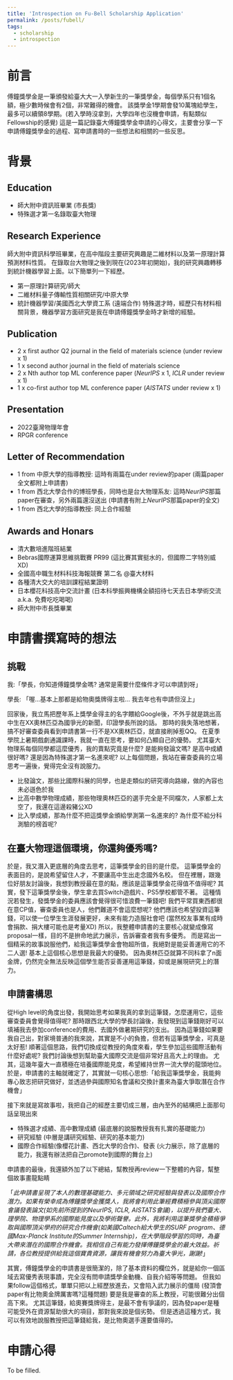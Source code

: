 ```yaml
---
title: 'Introspection on Fu-Bell Scholarship Application'
permalink: /posts/fubell/
tags:
  - scholarship
  - introspection
---
```


前言
======
傅鐘獎學金是一筆頒發給臺大大一入學新生的一筆獎學金，每個學系只有1個名額，極少數時候會有2個，非常難得的機會。
該獎學金1學期會發10萬塊給學生，最多可以續領8學期。(若入學時沒拿到，大學四年也沒機會申請，有點類似Fellowship的感覺)
這是一篇記錄臺大傅鐘獎學金申請的心得文，主要會分享一下申請傅鐘獎學金的過程、寫申請書時的一些想法和相關的一些反思。

背景
======
## Education
* 師大附中資訊班畢業 (市長獎)
* 特殊選才第一名錄取臺大物理
  
## Research Experience
師大附中資訊科學班畢業，在高中階段主要研究興趣是二維材料以及第一原理計算預測材料性質。
在錄取台大物理之後到現在(2023年初開始)，我的研究興趣轉移到統計機器學習上面。以下簡單列一下經歷。
* 第一原理計算研究/師大
* 二維材料量子傳輸性質相關研究/中原大學
* 統計機器學習/美國西北大學資工系 (遠端合作)
特殊選才時，經歷只有材料相關背景，機器學習方面研究是我在申請傅鐘獎學金時才新增的經驗。

## Publication
* 2 x first author Q2 journal in the field of materials science (under review x 1)
* 1 x second author journal in the field of materials science
* 2 x Nth author top ML conference paper (*NeurIPS* x 1, *ICLR* under review x 1)
* 1 x co-first author top ML conference paper (*AISTATS* under review x 1)

## Presentation
* 2022臺灣物理年會
* RPGR conference

## Letter of Recommendation
* 1 from 中原大學的指導教授: 這時有兩篇在under review的paper (兩篇paper全文都附上申請書)
* 1 from 西北大學合作的博班學長，同時也是台大物理系友: 這時*NeurIPS*那篇paper在審查，另外兩篇還沒送出 (申請書有附上*NeurIPS*那篇paper的全文)
* 1 from 西北大學的指導教授: 同上合作經驗

## Awards and Honars
* 清大數培進階班結業
* Bebras國際運算思維挑戰賽 PR99 (這比賽其實挺水的，但國際二字特別威XD)
* 全國高中職生材料科技海報競賽 第二名 @臺大材料
* 各種清大交大的培訓課程結業證明
* 日本櫻花科技高中交流計畫 (日本科學振興機構全額招待七天去日本學術交流 a.k.a. 免費吃吃喝喝)
* 師大附中市長獎畢業


申請書撰寫時的想法
======
## 挑戰
我:「學長，你知道傅鐘獎學金嗎? 通常是需要什麼條件才可以申請到呀」

學長: 「喔...基本上那都是給物奧獎牌得主啦... 我去年也有申請但沒上」

回家後，我立馬把歷年系上獎學金得主的名字餵給Google後，不外乎就是跳出高中生在XX奧林匹亞為國爭光的新聞，印證學長所說的話。
那時的我失落地想著，搞不好審查委員看到申請書第一行不是XX奧林匹亞，就直接刷掉惹QQ。
在夏季學院上暑期戲劇通識課時，我就一直在思考，要如何凸顯自己的優勢。
尤其臺大物理系每個同學都這麼優秀，我的賣點究竟是什麼? 是能夠發論文嗎? 是高中成績很好嗎? 還是因為特殊選才第一名進來呢?
以上每個問題，我站在審查委員的立場思考一遍後，覺得完全沒有說服力。
* 比發論文，那些比國際科展的同學，也是走類似的研究導向路線，做的內容也未必遜色於我
* 比高中數學物理成績，那些物理奧林匹亞的選手完全是不同檔次，人家都上太空了，我還在這邊殺豬公XD
* 比入學成績，那為什麼不把這獎學金頒給學測第一名進來的? 為什麼不給分科測驗的榜首呢?

## 在臺大物理這個環境，你還夠優秀嗎?
於是，我又潛入更底層的角度去思考，這筆獎學金的目的是什麼。
這筆獎學金的表面目的，是說希望留住人才，不要讓高中生出走念國外名校。
但在裡層，跟幾位好朋友討論後，我想到教授最在意的點，應該是這筆獎學金花得值不值得呢?
其實，發下這筆獎學金後，學生拿去買Switch遊戲片、PS5學校都管不著。
這種情況若發生，發獎學金的委員應該會覺得很可惜浪費一筆錢吧!
我們平常買東西都很在意CP值，審查委員也是人，他們難道不會這麼想呢? 
他們應該也希望投資這筆錢，可以使一位學生生涯發展更好，未來有能力造服社會吧 (當然校友事業有成時會捐款、捐大樓可能也是考量XD)
所以，我整體申請書的主要核心就變成像寫proposal一樣，目的不是拚命地武力展示，告訴審查者我有多優秀。
而是寫出一個精采的故事說服他們，給我這筆獎學金會物超所值，我絕對是能妥善運用它的不二人選!
基本上這個核心思想是我最大的優勢。 因為奧林匹亞就算不同科拿了n面金牌，仍然完全無法反映這個學生能否妥善運用這筆錢，抑或是展現研究上的潛力。

## 申請書構思
從High level的角度出發，我開始思考如果我真的拿到這筆錢，怎麼運用它，這些審查委員會覺得值得呢?
那時跟西北大學的學長討論後，我發現到這筆錢剛好可以填補我去參加conference的費用、去國外做暑期研究的支出。
因為這筆錢如果要我自己出，對家境普通的我來說，其實是不小的負擔，但若有這筆獎學金，可真是太好惹!
順著這個思路，我們切換成從教授的角度來看，學生參加這些國際活動有什麼好處呢?
我們討論後想到幫助臺大國際交流是個非常好且高大上的理由。
尤其，這幾年臺大一直積極在培養國際能見度，希望維持世界一流大學的龍頭地位。
於是，申請書的主軸就確定了，其實就一句核心思想:「給我這筆獎學金，我能夠專心致志把研究做好，並透過參與國際知名會議和交換計畫來為臺大爭取潛在合作機會」

接下來就是寫故事啦，我把自己的經歷主要切成三層，由內至外的結構把上面那句話呈現出來
* 特殊選才成績、高中數理成績 (最底層的說服教授我有扎實的基礎能力)
* 研究經驗 (中層是講研究經驗、研究的基本能力)
* 國際合作經驗(像櫻花計畫、西北大學的合作)、發表 (火力展示，除了底層的能力，我還有辦法把自己promote到國際的舞台上)

申請書的最後，我還額外加了以下總結，幫教授再review一下整體的內容，幫整個故事畫龍點睛

「*此申請書呈現了本人的數理基礎能力、多元領域之研究經驗與發表以及國際合作潛力。如果有榮幸成為傅鐘獎學金獲獎人，我將會利用此筆經費積極參與頂尖國際會議發表論文(如先前所提到的NeurIPS, ICLR, AISTATS會議)，以提升我們臺大、理學院、物理學系的國際能見度以及學術聲譽。此外，我將利用這筆獎學金積極爭取與國際頂尖學府的研究合作機會(如美國Caltech給大學生的SURF program、德國Max-Planck Institute的Summer Internship)，在大學階段學習的同時，為臺大帶來潛在的國際合作機會。我相信自己有能力發揮傅鐘獎學金的最大效益。祈請，各位教授提供給我這個寶貴資源，讓我有機會努力為臺大爭光，謝謝!*」

其實，傅鐘獎學金的申請書是很簡潔的，除了基本資料的欄位外，就是給你一個區域去寫優秀表現事蹟，完全沒有問申請獎學金動機、自我介紹等等問題。
但我如果follow這個格式，單單只把以上經歷放進去，又會陷入武力展示的僵局 (發頂會paper有比物奧金牌厲害嗎?這種問題)
要是我是審查的系上教授，可能很難分出個高下來。
尤其這筆錢，給奧賽獎牌得主，是最不會有爭議的，因為發paper是種可能受外在資源幫助很大的項目，那對我來說是個劣勢。
但是透過這種方式，我可以有效地說服教授把這筆錢給我，是比物奧選手還要值得的。

申請心得
======
To be  filled.
